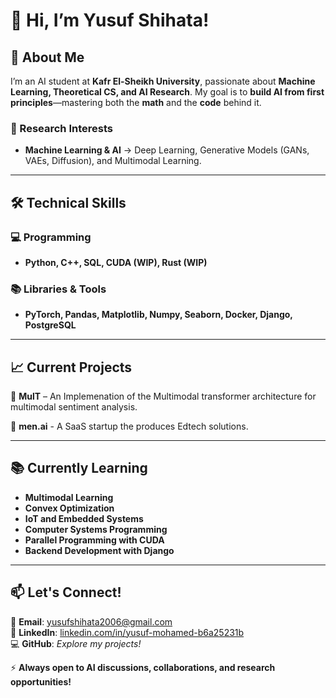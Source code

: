  # 👋 **Hi, I’m Yusuf Shihata!**  

## 🚀 **About Me**  
I’m an AI student at **Kafr El-Sheikh University**, passionate about **Machine Learning, Theoretical CS, and AI Research**. My goal is to **build AI from first principles**—mastering both the **math** and the **code** behind it.  

### **🔬 Research Interests**  
- **Machine Learning & AI** → Deep Learning, Generative Models (GANs, VAEs, Diffusion), and Multimodal Learning. 

---

## 🛠️ **Technical Skills**  
### **💻 Programming**  
- **Python, C++, SQL, CUDA (WIP), Rust (WIP)**  

### **📚 Libraries & Tools**  
- **PyTorch, Pandas, Matplotlib, Numpy, Seaborn, Docker, Django, PostgreSQL**  

---

## 📈 **Current Projects**  
🔹 **MulT** – An Implemenation of the Multimodal transformer architecture for multimodal sentiment analysis.

🔹 **men.ai** - A SaaS startup the produces Edtech solutions.


---

## 📚 **Currently Learning**  
- **Multimodal Learning**  
- **Convex Optimization**  
- **IoT and Embedded Systems**
- **Computer Systems Programming**
- **Parallel Programming with CUDA**
- **Backend Development with Django**

---

## 📫 **Let's Connect!**  
📩 **Email**: yusufshihata2006@gmail.com  
🔗 **LinkedIn**: [linkedin.com/in/yusuf-mohamed-b6a25231b](https://www.linkedin.com/in/yusuf-mohamed-b6a25231b)  
💻 **GitHub**: *Explore my projects!*  

⚡ **Always open to AI discussions, collaborations, and research opportunities!**  
